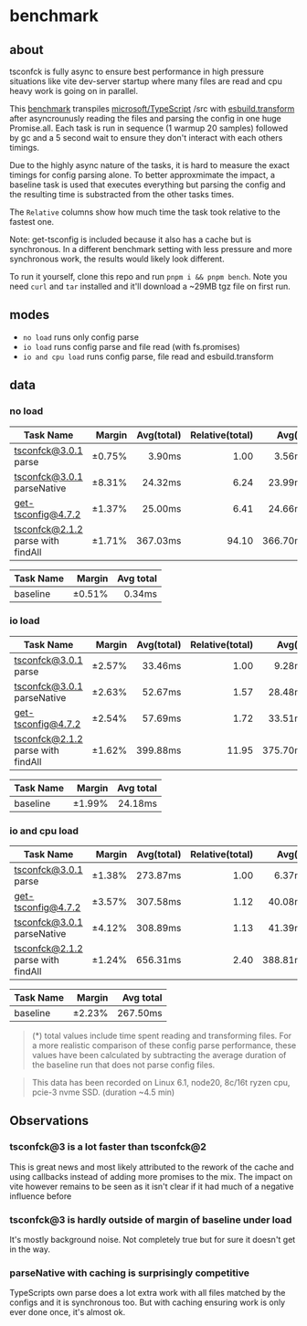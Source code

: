 # benchmark

## about

tsconfck is fully async to ensure best performance in high pressure situations like vite dev-server startup where many files are read and cpu heavy work is going on in parallel.

This [benchmark](../scripts/bench.js) transpiles [microsoft/TypeScript](https://github.com/microsoft/TypeScript) /src with [esbuild.transform](https://esbuild.github.io/api/#transform) after asyncrounusly reading the files and parsing the config in one huge Promise.all.
Each task is run in sequence (1 warmup 20 samples) followed by gc and a 5 second wait to ensure they don't interact with each others timings.

Due to the highly async nature of the tasks, it is hard to measure the exact timings for config parsing alone.
To better approxmimate the impact, a baseline task is used that executes everything but parsing the config and the resulting time is substracted from the other tasks times.

The `Relative` columns show how much time the task took relative to the fastest one.

Note: get-tsconfig is included because it also has a cache but is synchronous. In a different benchmark setting with less pressure and more synchronous work, the results would likely look different.

To run it yourself, clone this repo and run `pnpm i && pnpm bench`. Note you need `curl` and `tar` installed and it'll download a ~29MB tgz file on first run.

## modes

- `no load` runs only config parse
- `io load` runs config parse and file read (with fs.promises)
- `io and cpu load` runs config parse, file read and esbuild.transform

## data

<!-- data -->

### no load

| Task Name                         | Margin | Avg(total) | Relative(total) |  Avg(\*) | Relative(\*) |
| --------------------------------- | -----: | ---------: | --------------: | -------: | -----------: |
| tsconfck@3.0.1 parse              | ±0.75% |     3.90ms |            1.00 |   3.56ms |         1.00 |
| tsconfck@3.0.1 parseNative        | ±8.31% |    24.32ms |            6.24 |  23.99ms |         6.73 |
| get-tsconfig@4.7.2                | ±1.37% |    25.00ms |            6.41 |  24.66ms |         6.92 |
| tsconfck@2.1.2 parse with findAll | ±1.71% |   367.03ms |           94.10 | 366.70ms |       102.92 |

| Task Name | Margin | Avg total |
| --------- | -----: | --------: |
| baseline  | ±0.51% |    0.34ms |

### io load

| Task Name                         | Margin | Avg(total) | Relative(total) |  Avg(\*) | Relative(\*) |
| --------------------------------- | -----: | ---------: | --------------: | -------: | -----------: |
| tsconfck@3.0.1 parse              | ±2.57% |    33.46ms |            1.00 |   9.28ms |         1.00 |
| tsconfck@3.0.1 parseNative        | ±2.63% |    52.67ms |            1.57 |  28.48ms |         3.07 |
| get-tsconfig@4.7.2                | ±2.54% |    57.69ms |            1.72 |  33.51ms |         3.61 |
| tsconfck@2.1.2 parse with findAll | ±1.62% |   399.88ms |           11.95 | 375.70ms |        40.48 |

| Task Name | Margin | Avg total |
| --------- | -----: | --------: |
| baseline  | ±1.99% |   24.18ms |

### io and cpu load

| Task Name                         | Margin | Avg(total) | Relative(total) |  Avg(\*) | Relative(\*) |
| --------------------------------- | -----: | ---------: | --------------: | -------: | -----------: |
| tsconfck@3.0.1 parse              | ±1.38% |   273.87ms |            1.00 |   6.37ms |         1.00 |
| get-tsconfig@4.7.2                | ±3.57% |   307.58ms |            1.12 |  40.08ms |         6.29 |
| tsconfck@3.0.1 parseNative        | ±4.12% |   308.89ms |            1.13 |  41.39ms |         6.50 |
| tsconfck@2.1.2 parse with findAll | ±1.24% |   656.31ms |            2.40 | 388.81ms |        61.03 |

| Task Name | Margin | Avg total |
| --------- | -----: | --------: |
| baseline  | ±2.23% |  267.50ms |

> (\*) total values include time spent reading and transforming files. For a more realistic comparison of these config parse performance, these values have been calculated by subtracting the average duration of the baseline run that does not parse config files.

<!-- data end -->

> This data has been recorded on Linux 6.1, node20, 8c/16t ryzen cpu, pcie-3 nvme SSD. (duration ~4.5 min)

## Observations

### tsconfck@3 is a lot faster than tsconfck@2

This is great news and most likely attributed to the rework of the cache and using callbacks instead of adding more promises to the mix.
The impact on vite however remains to be seen as it isn't clear if it had much of a negative influence before

### tsconfck@3 is hardly outside of margin of baseline under load

It's mostly background noise. Not completely true but for sure it doesn't get in the way.

### parseNative with caching is surprisingly competitive

TypeScripts own parse does a lot extra work with all files matched by the configs and it is synchronous too.
But with caching ensuring work is only ever done once, it's almost ok.
